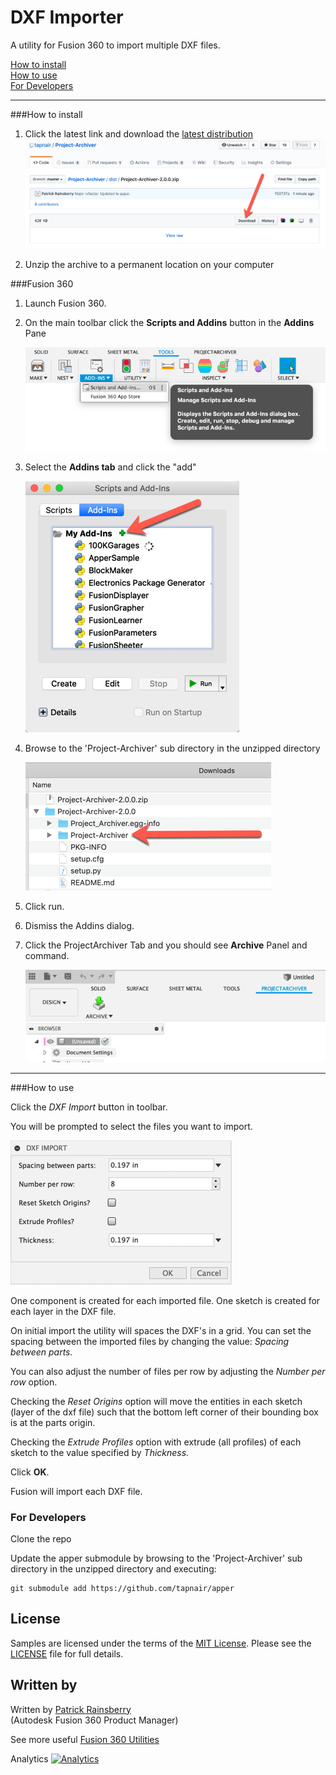 # DXF Importer
A utility for Fusion 360 to import multiple DXF files.

[How to install](#How-to-install)  
[How to use](#How-to-use)   
[For Developers](#For-Developers)

----

###How to install<a name="How-to-install"></a>
1. Click the latest link and download the [latest distribution](https://github.com/tapnair/DXFImporter/tree/master/dist/)
![](/resources/download.png)

2. Unzip the archive to a permanent location on your computer

###Fusion 360  

1. Launch Fusion 360.
2. On the main toolbar click the **Scripts and Addins** button in the **Addins** Pane

	![](/resources/scripts-addins_button.png)

3. Select the **Addins tab** and click the "add"  

    ![](/resources/scripts-addins.png)
    
4. Browse to the 'Project-Archiver' sub directory in the unzipped directory
    
     ![](/resources/unzipped.png)
     
5. Click run.  
6. Dismiss the Addins dialog.  
7.  Click the ProjectArchiver Tab and you should see **Archive** Panel and command.

	![](/resources/button.png)

----

###How to use<a name="How-to-use"></a>

Click the *DXF Import* button in toolbar.

You will be prompted to select the files you want to import.

![](/resources/dialog.png)

One component is created for each imported file.  One sketch is created for each layer in the DXF file.

On initial import the utility will spaces the DXF's in a grid.  You can set the spacing between the imported files by changing the value: *Spacing between parts.*

You can also adjust the number of files per row by adjusting the *Number per row* option.

Checking the *Reset Origins* option will move the entities in each sketch (layer of the dxf file) such that the bottom left corner of their bounding box is at the parts origin.

Checking the *Extrude Profiles* option with extrude (all profiles) of each sketch to the value specified by *Thickness.*

Click **OK**.

Fusion will import each DXF file. 

### For Developers<a name="For-Developers"></a>
Clone the repo

Update the apper submodule by browsing to the 'Project-Archiver' sub directory in the unzipped directory and executing:

    git submodule add https://github.com/tapnair/apper
   
## License
Samples are licensed under the terms of the [MIT License](http://opensource.org/licenses/MIT). Please see the [LICENSE](LICENSE) file for full details.

## Written by

Written by [Patrick Rainsberry](https://twitter.com/prrainsberry) <br /> (Autodesk Fusion 360 Product Manager)

See more useful [Fusion 360 Utilities](https://tapnair.github.io/index.html)


Analytics
[![Analytics](https://ga-beacon.appspot.com/UA-41076924-3/dxf-importer)](https://github.com/igrigorik/ga-beacon)



